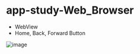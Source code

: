 # app-study-Web_Browser

* WebView
* Home, Back, Forward Button

![image](https://user-images.githubusercontent.com/79093830/149884391-a7adea0e-38b8-4f90-945f-0711ca02e042.png)
